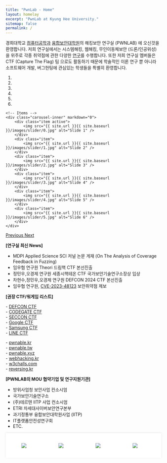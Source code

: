 ```yaml
---
title: "PwnLab - Home"
layout: homelay
excerpt: "PwnLab at Kyung Hee University."
sitemap: false
permalink: /
---
```


경희대학교 [컴퓨터공학과](http://ce.khu.ac.kr) [융합보안대학원](https://csec.khu.ac.kr)의 해킹보안 연구실 (PWNLAB) 에 오신것을 환영합니다.
저희 연구실에서는 시스템해킹, 웹해킹, 무인이동체보안 (드론/인공위성) 을 위주로 각종 취약점에 관한 다양한 [연구](research)를 수행합니다.
또한 저희 연구실 멤버들은 CTF (Capture The Flag) 팀 으로도 활동하기 때문에 
학술적인 이론 연구 뿐 아니라 소프트웨어 개발, 버그헌팅에 관심있는 학생들을 특별히 환영합니다.

<div markdown="0" id="carousel" class="carousel slide" data-ride="carousel" data-interval="4000" data-pause="hover" >
    <!-- Menu -->
    <ol class="carousel-indicators">
        <li data-target="#carousel" data-slide-to="0" class="active"></li>
        <li data-target="#carousel" data-slide-to="1"></li>
        <li data-target="#carousel" data-slide-to="2"></li>
        <li data-target="#carousel" data-slide-to="3"></li>
        <li data-target="#carousel" data-slide-to="4"></li>
        <li data-target="#carousel" data-slide-to="5"></li>
    </ol>

    <!-- Items -->
    <div class="carousel-inner" markdown="0">
        <div class="item active">
            <img src="{{ site.url }}{{ site.baseurl }}/images/slider/0.jpg" alt="Slide 1" />
        </div>
        <div class="item">
            <img src="{{ site.url }}{{ site.baseurl }}/images/slider/1.jpg" alt="Slide 2" />
        </div>
        <div class="item">
            <img src="{{ site.url }}{{ site.baseurl }}/images/slider/2.jpg" alt="Slide 3" />
        </div>
        <div class="item">
            <img src="{{ site.url }}{{ site.baseurl }}/images/slider/3.jpg" alt="Slide 4" />
        </div>
        <div class="item">
            <img src="{{ site.url }}{{ site.baseurl }}/images/slider/4.jpg" alt="Slide 5" />
        </div>       
        <div class="item">
            <img src="{{ site.url }}{{ site.baseurl }}/images/slider/5.jpg" alt="Slide 6" />
        </div>       
    </div>
  <a class="left carousel-control" href="#carousel" role="button" data-slide="prev">
    <span class="glyphicon glyphicon-chevron-left" aria-hidden="true"></span>
    <span class="sr-only">Previous</span>
  </a>
  <a class="right carousel-control" href="#carousel" role="button" data-slide="next">
    <span class="glyphicon glyphicon-chevron-right" aria-hidden="true"></span>
    <span class="sr-only">Next</span>
  </a>
</div>


**[연구실 최신 News]**
- MDPI Applied Science SCI 저널 논문 게재 (On The Analysis of Coverage Feedback in Fuzzing)
- 임우협 연구원 Theori 드림핵 CTF 본선진출
- 정민우,오경제 연구원 세종시핵테온 CTF 국가보안기술연구소장상 입상
- 차현수,정민우,오경제 연구원 DEFCON 2024 CTF 본선진출
- 임우협 연구원, [CVE-2023-48123](https://nvd.nist.gov/vuln/detail/CVE-2023-48123) 보안취약점 제보


**[권장 CTF/워게임 리스트]**
<div class="recommend_list">
    <p class="column">
        - <a href="https://oooverflow.io/dc-ctf-2020-finals">DEFCON CTF</a><br>
        - <a href="http://codegate.org/en">CODEGATE CTF</a><br>
        - <a href="https://ctf.seccon.jp">SECCON CTF</a><br>
        - <a href="https://capturetheflag.withgoogle.com">Google CTF</a><br>
        - <a href="https://research.samsung.com/sctf">Samsung CTF</a><br>
        - <a href="https://linectf.me/">LINE CTF</a>
    </p>
    <p class="column">
        - <a href="https://pwnable.kr">pwnable.kr</a><br>
        - <a href="https://pwnable.tw">pwnable.tw</a><br>
        - <a href="https://pwnable.xyz">pwnable.xyz</a><br>
        - <a href="https://webhacking.kr">webhacking.kr</a><br>
        - <a href="https://w3challs.com/">w3challs.com</a><br>
        - <a href="http://reversing.kr">reversing.kr</a>
    </p>
</div>

**[PWNLAB의 MOU 협약기업 및 연구지원기관]**
- 방위사업청 보안사업 컨소시엄
- 국가보안기술연구소
- (주)테르텐 IITP 사업 컨소시엄
- ETRI 차세대사이버보안연구본부 
- 과기정통부 융합보안대학원사업 (IITP)
- IT플랫폼안전성연구회
- ETC.

<figure class="fourth mou-logos">
</figure>


<div class="logo-container">
  <div class="logo-track">
  <div class="logo-item"><img class="logo-image" src="{{ site.url }}{{ site.baseurl }}/images/logopic/etri.png" ></div>
  <div class="logo-item"><img class="logo-image" src="{{ site.url }}{{ site.baseurl }}/images/logopic/nsr.png" ></div>
  <div class="logo-item"><img class="logo-image" src="{{ site.url }}{{ site.baseurl }}/images/logopic/defense.png" ></div>
  <div class="logo-item"><img class="logo-image" src="{{ site.url }}{{ site.baseurl }}/images/logopic/krit.png" ></div>
  <div class="logo-item"><img class="logo-image" src="{{ site.url }}{{ site.baseurl }}/images/logopic/teruten.png" ></div>
  <div class="logo-item"><img class="logo-image" src="{{ site.url }}{{ site.baseurl }}/images/logopic/78researchlab.jpg" ></div>
  <div class="logo-item"><img class="logo-image" src="{{ site.url }}{{ site.baseurl }}/images/logopic/lignex1.png" ></div>
  <div class="logo-item"><img class="logo-image" src="{{ site.url }}{{ site.baseurl }}/images/logopic/enki.png" ></div>
  <div class="logo-item"><img class="logo-image" src="{{ site.url }}{{ site.baseurl }}/images/logopic/cwresearch.png" ></div>
  
  <div class="logo-item"><img class="logo-image" src="{{ site.url }}{{ site.baseurl }}/images/logopic/etri.png" ></div>
  <div class="logo-item"><img class="logo-image" src="{{ site.url }}{{ site.baseurl }}/images/logopic/nsr.png" ></div>
  <div class="logo-item"><img class="logo-image" src="{{ site.url }}{{ site.baseurl }}/images/logopic/defense.png" ></div>
  <div class="logo-item"><img class="logo-image" src="{{ site.url }}{{ site.baseurl }}/images/logopic/krit.png" ></div>
  <div class="logo-item"><img class="logo-image" src="{{ site.url }}{{ site.baseurl }}/images/logopic/teruten.png" ></div>
  <div class="logo-item"><img class="logo-image" src="{{ site.url }}{{ site.baseurl }}/images/logopic/78researchlab.jpg" ></div>
  <div class="logo-item"><img class="logo-image" src="{{ site.url }}{{ site.baseurl }}/images/logopic/lignex1.png" ></div>
  <div class="logo-item"><img class="logo-image" src="{{ site.url }}{{ site.baseurl }}/images/logopic/enki.png" ></div>
  <div class="logo-item"><img class="logo-image" src="{{ site.url }}{{ site.baseurl }}/images/logopic/cwresearch.png" ></div>
  </div>
</div>

<style>
  .logo-container {
    overflow: hidden;
    position: relative;
    width: 100%;
    background: #ffffff;
    padding: 10px 0;
    box-shadow: 0 -1px 5px rgba(0, 0, 0, 0.1);
  }

  .logo-track {
    display: flex;
    width: calc(200% + 10px);
    animation: scroll 10s linear infinite;
  }

  .logo-item {
    flex: 0 0 100px; /* Adjust the width as needed */
    display: flex;
    align-items: center;
    justify-content: center;
    margin: 0 10px;
    height: 60px; /* Set a fixed height for logos */
  }

  .logo-item img {
    max-width: 100%;
    max-height: 100%;
    object-fit: contain;
  }

  @keyframes scroll {
    0% {
      transform: translateX(0);
    }
    100% {
      transform: translateX(-50%);
    }
  }
</style>
